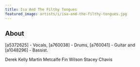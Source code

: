 ```yaml
---
title: Isa And The Filthy Tongues
featured_image: artists/i/isa-and-the-filthy-tongues.jpg
---
```

## About

[a5372625] - Vocals, [a760038] - Drums, [a760041] - Guitar and [a1048296] - Bassist.

Derek Kelly
Martin Metcalfe
Fin Wilson
Stacey Chavis
